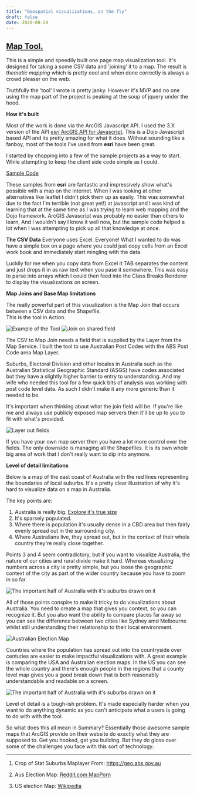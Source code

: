 ```yaml
---
title: "Geospatial visualizations, on the fly"
draft: false
date: 2020-08-20
---
```


## [Map Tool.](/posts/maptool/map.html)  

This is a simple and speedily built one page map visualization tool. It's designed for taking a some CSV data and 'joining' it to a map. The result is *thematic mapping* which is pretty cool and when done correctly is always a crowd pleaser on the web. 

Truthfully the 'tool' I wrote is pretty janky. However it's MVP and no one using the map part of the project is peaking at the soup of jquery under the hood. 

**How it's built**

Most of the work is done via the ArcGIS Javascript API. I used the 3.X version of the API [*esri* ArcGIS API for Javascript](https://developers.arcgis.com/javascript/3/). This is a Dojo Javascript based API and its pretty amazing for what it does. Without sounding like a fanboy, most of the tools I've used from **esri** have been great. 

 I started by chopping into a few of the sample projects as a way to start. While attempting to keep the client side code simple as I could.

[Sample Code](https://developers.arcgis.com/javascript/3/jssamples/)

These samples from **esri** are fantastic and impressively show what's possible with a map on the internet. When I was looking at other alternatives like leaflet I didn't pick them up as easily. This was somewhat due to the fact I'm terrible (not great yet!) at javascript and I was kind of learning that at the same time as I was trying to learn web mapping and the Dojo framework. 
ArcGIS Javascript was probably no easier than others to learn, And I wouldn't say I know it well now, but the sample code helped a lot when I was attempting to pick up all that knowledge at once.

**The CSV Data**
Everyone uses Excel. Everyone! What I wanted to do was have a simple box on a page where you could just copy cells from an Excel work book and immediately start mingling with the data.

Luckily for me when you copy data from Excel it TAB separates the content and just drops it in as raw text when you pase it somewhere. This was easy to parse into arrays which I could then feed into the Class Breaks Renderer to display the visualizations on screen. 

**Map Joins and Base Map limitations**

The really powerful part of this visualization is the Map Join that occurs between a CSV data and the Shapefile.  
This is the tool in Action. 

![Example of the Tool](/posts/images/maptool/mapjoin.jpg)
![Join on shared field](/posts/images/maptool/mapjoin2.png)

The CSV to Map Join needs a field that is supplied by the Layer from the Map Service.
I built the tool to use Australian Post Codes with the ABS Post Code area Map Layer.

Suburbs, Electoral Division and other locales in Australia such as the Australian Statistical Geographic Standard (ASGS) have codes associated but they have a slightly higher barrier to entry to understanding. And my wife who needed this tool for a few quick bits of analysis was working with post code level data. As such I didn't make it any more generic than it needed to be.

It's important when thinking about what the join field will be. If you're like me and always use publicly exposed map servers then it'll be up to you to fit with what's provided.  

![Layer out fields](/posts/images/maptool/outfields.jpg)

If you have your own map server then you have a lot more control over the fields. The only downside is managing all the Shapefiles. It is its own whole big area of work that I don't really want to dip into anymore.

**Level of detail limitations**

Below is a map of the east coast of Australia with the red lines representing the boundaries of local suburbs.
It's a pretty clear illustration of why it's hard to visualize data on a map in Australia.

The key points are:
1. Australia is really big. [Explore it's true size](https://thetruesize.com/#?borders=1~!MTcwOTAyMjA.NzU5MTU0NA*MjYxMzUxNTQ(OTQxODM1Nw~!AU*MTQ4MjA2Mjk.MTMwOTQzNDY)Mw)
2. It's sparsely populated.
3. Where there is population it's usually dense in a CBD area but then fairly evenly spread out in the surrounding city.
4. Where Australians live, they spread out, but in the context of their whole country they're really close together.

Points 3 and 4 seem contradictory, but if you want to visualize Australia, the nature of our cities and rural divide make it hard. Whereas visualizing numbers across a city is pretty simple, but you loose the geographic context of the city as part of the wider country because you have to zoom in so far.

![The important half of Australia with it's suburbs drawn on it](/posts/images/maptool/lod.png)

All of those points conspire to make it tricky to do visualizations about Australia. You need to create a map that gives you context, so you can recognize it. But you also want the ability to compare places far away so you can see the difference between two cities like Sydney amd Melbourne whilst still understanding their relationship to their local environment.

![Australian Election Map](/posts/images/maptool/aus_election.png)


Countries where the population has spread out into the countryside over centuries are easier to make impactful visualizations with. A great example is comparing the USA and Australian election maps. In the US you can see the whole country and there's enough people in the regions that a county level map gives you a good break down that is both reasonably understandable and readable on a screen. 

![The important half of Australia with it's suburbs drawn on it](/posts/images/maptool/us_election.jpg)


Level of detail is a tough-ish problem. It's made especially harder when you want to do anything dynamic as you can't anticipate what a users is going to do with with the tool.

So what does this all mean in Summary? Essentially those awesome sample maps that ArcGIS provide on their website do exactly what they are supposed to. Get you hooked, get you building. But they do gloss over some of the challenges you face with this sort of technology. 


---
1. Crop of Stat Suburbs Maplayer From: https://geo.abs.gov.au

2. Aus Election Map: [Reddit.com MapPorn](https://www.reddit.com/r/MapPorn/comments/bq6umo/provisional_results_of_the_2019_australian/)
3. US election Map: [Wikipedia](https://en.wikipedia.org/wiki/1928_United_States_presidential_election)